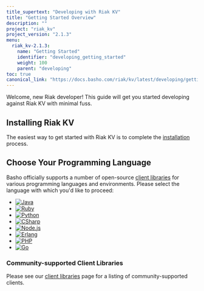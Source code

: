 ```yaml
---
title_supertext: "Developing with Riak KV"
title: "Getting Started Overview"
description: ""
project: "riak_kv"
project_version: "2.1.3"
menu:
  riak_kv-2.1.3:
    name: "Getting Started"
    identifier: "developing_getting_started"
    weight: 100
    parent: "developing"
toc: true
canonical_link: "https://docs.basho.com/riak/kv/latest/developing/getting-started"
---
```


[install index]: /riak/kv/2.1.3/setup/installing
[dev client libraries]: /riak/kv/2.1.3/developing/client-libraries

Welcome, new Riak developer! This guide will get you started developing
against Riak KV with minimal fuss.

## Installing Riak KV

The easiest way to get started with Riak KV is to complete the
[installation][install index] process.

## Choose Your Programming Language

Basho officially supports a number of open-source [client libraries][dev client libraries]
for various programming languages and environments. Please select the
language with which you'd like to proceed:

<ul class="planguages">
<li><a href="developing/getting-started/java/"><img src="/images/plangs/java.jpg" alt="Java"></a></li>
<li><a href="developing/getting-started/ruby/"><img src="/images/plangs/ruby.jpg" alt="Ruby"></a></li>
<li><a href="developing/getting-started/python/"><img src="/images/plangs/python.png" alt="Python"></a></li>
<li><a href="developing/getting-started/csharp/"><img src="/images/plangs/csharp.png" alt="CSharp"></a></li>
<li><a href="developing/getting-started/nodejs/"><img src="/images/plangs/nodejs.png" alt="Node.js"></a></li>
<li><a href="developing/getting-started/erlang/"><img src="/images/plangs/erlang.jpg" alt="Erlang"></a></li>
<li><a href="developing/getting-started/php/"><img src="/images/plangs/php.png" alt="PHP"></a></li>
<li><a href="developing/getting-started/golang/"><img src="/images/plangs/golang.png" alt="Go"></a></li>
</ul>

### Community-supported Client Libraries

Please see our [client libraries][dev client libraries] page for a listing of
community-supported clients.
